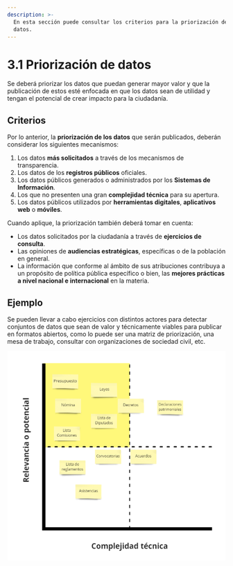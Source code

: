 ```yaml
---
description: >-
  En esta sección puede consultar los criterios para la priorización de los
  datos.
---
```


# 3.1 Priorización de datos

Se deberá priorizar los datos que puedan generar mayor valor y que la publicación de estos esté enfocada en que los datos sean de utilidad y tengan el potencial de crear impacto para la ciudadanía.

## Criterios

Por lo anterior, la **priorización de los datos** que serán publicados, deberán considerar  los siguientes mecanismos:

1. Los datos **más solicitados** a través de los mecanismos de transparencia.
2. Los datos de los **registros públicos** oficiales.
3. Los datos públicos generados o administrados por los **Sistemas de Información**.
4. Los que no presenten una gran **complejidad técnica** para su apertura.
5. Los datos públicos utilizados por **herramientas digitales**, **aplicativos web** o **móviles**.

Cuando aplique, la priorización también deberá tomar en cuenta:

* Los datos solicitados por la ciudadanía a través de **ejercicios de consulta**.
* Las opiniones de **audiencias estratégicas**, específicas o de la población en general.
* La información que conforme al ámbito de sus atribuciones contribuya a un propósito de política pública específico o bien, las **mejores prácticas a nivel nacional e internacional** en la materia.

## Ejemplo

Se pueden llevar a cabo ejercicios con distintos actores para detectar conjuntos de datos que sean de valor y técnicamente viables para publicar en formatos abiertos, como lo puede ser una matriz de priorización, una mesa de trabajo, consultar con organizaciones de sociedad civil, etc.

![Matriz de Priorizaci&#xF3;n](../.gitbook/assets/image%20%289%29.png)

